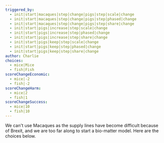 ```yaml
---
triggered_by:
  - init|start|macaques|step|change|pigs|step|scale|change
  - init|start|macaques|step|change|pigs|step|phased|change
  - init|start|macaques|step|change|pigs|step|share|change
  - init|start|pigs|increase|step|scale|change
  - init|start|pigs|increase|step|phased|change
  - init|start|pigs|increase|step|share|change
  - init|start|pigs|keep|step|scale|change
  - init|start|pigs|keep|step|phased|change
  - init|start|pigs|keep|step|share|change
author: Charlie
choices:
  - mice|Mice
  - fish|Fish
scoreChangeEconomic:
  - mice|-2
  - fish|-2
scoreChangeHarm:
  - mice|2
  - fish|1
scoreChangeSuccess:
  - mice|10
  - fish|10
---
```

We can't use Macaques as the supply lines have become difficult because of Brexit, and we are too far along to start a bio-matter model. Here are the choices below.
